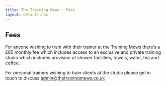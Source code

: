 ```yaml
---
title: The Training Mews - Fees
layout: default.hbs
---
```


## Fees

For anyone wishing to train with their trainer at the Training Mews there’s a £85 monthly fee which includes access to an exclusive and private training studio which includes provision of shower facilities, towels, water, tea and coffee. 

For personal trainers wishing to train clients at the studio please get in touch to discuss admin@thetrainingmews.co.uk